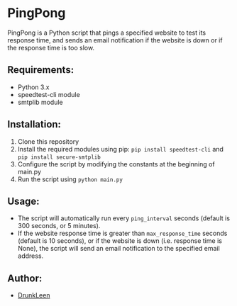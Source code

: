 # PingPong

PingPong is a Python script that pings a specified website to test its response time, and sends an email notification if the website is down or if the response time is too slow.

## Requirements:
- Python 3.x
- speedtest-cli module
- smtplib module

## Installation:
1. Clone this repository
2. Install the required modules using pip: `pip install speedtest-cli` and `pip install secure-smtplib`
3. Configure the script by modifying the constants at the beginning of main.py
4. Run the script using `python main.py`

## Usage:
- The script will automatically run every `ping_interval` seconds (default is 300 seconds, or 5 minutes).
- If the website response time is greater than `max_response_time` seconds (default is 10 seconds), or if the website is down (i.e. response time is None), the script will send an email notification to the specified email address.

## Author:
- [DrunkLeen](https://github.com/drunkleen)
